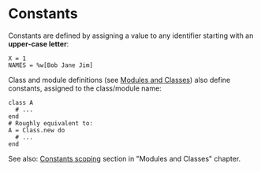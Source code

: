 # Constants

Constants are defined by assigning a value to any identifier starting with an **upper-case letter**:

    X = 1
    NAMES = %w[Bob Jane Jim]

Class and module definitions (see [Modules and Classes](language/modules-classes.md)) also define constants,
assigned to the class/module name:

    class A
      # ...
    end
    # Roughly equivalent to:
    A = Class.new do
      # ...
    end

See also: [Constants scoping](language/modules-classes.md#constants) section in "Modules and Classes" chapter.
